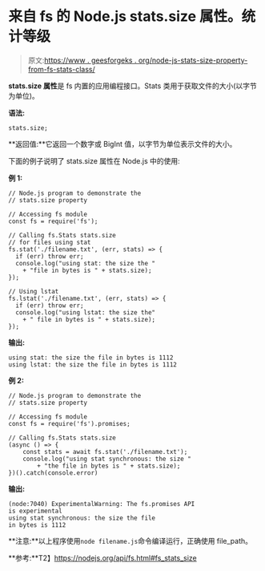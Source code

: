 # 来自 fs 的 Node.js stats.size 属性。统计等级

> 原文:[https://www . geesforgeks . org/node-js-stats-size-property-from-fs-stats-class/](https://www.geeksforgeeks.org/node-js-stats-size-property-from-fs-stats-class/)

**stats.size 属性**是 fs 内置的应用编程接口。Stats 类用于获取文件的大小(以字节为单位)。

**语法:**

```
stats.size;
```

**返回值:**它返回一个数字或 BigInt 值，以字节为单位表示文件的大小。

下面的例子说明了 stats.size 属性在 Node.js 中的使用:

**例 1:**

```
// Node.js program to demonstrate the   
// stats.size property

// Accessing fs module
const fs = require('fs');

// Calling fs.Stats stats.size
// for files using stat
fs.stat('./filename.txt', (err, stats) => {
  if (err) throw err;
  console.log("using stat: the size the "
    + "file in bytes is " + stats.size);
});

// Using lstat
fs.lstat('./filename.txt', (err, stats) => {
  if (err) throw err;
  console.log("using lstat: the size the"
    + " file in bytes is " + stats.size);
});
```

**输出:**

```
using stat: the size the file in bytes is 1112
using lstat: the size the file in bytes is 1112

```

**例 2:**

```
// Node.js program to demonstrate the   
// stats.size property

// Accessing fs module
const fs = require('fs').promises;

// Calling fs.Stats stats.size
(async () => {
    const stats = await fs.stat('./filename.txt');
    console.log("using stat synchronous: the size "
        + "the file in bytes is " + stats.size);
})().catch(console.error)
```

**输出:**

```
(node:7040) ExperimentalWarning: The fs.promises API 
is experimental 
using stat synchronous: the size the file 
in bytes is 1112
```

**注意:**以上程序使用`node filename.js`命令编译运行，正确使用 file_path。

**参考:**T2】https://nodejs.org/api/fs.html#fs_stats_size